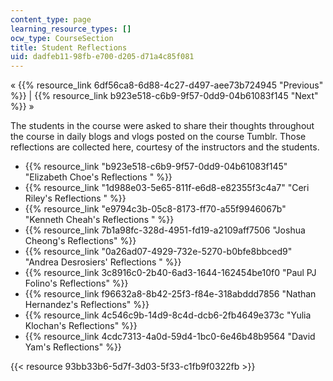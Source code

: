 ```yaml
---
content_type: page
learning_resource_types: []
ocw_type: CourseSection
title: Student Reflections
uid: dadfeb11-98fb-e700-d205-d71a4c85f081
---
```


« {{% resource_link 6df56ca8-6d88-4c27-d497-aee73b724945 "Previous" %}} | {{% resource_link b923e518-c6b9-9f57-0dd9-04b61083f145 "Next" %}} »

The students in the course were asked to share their thoughts throughout the course in daily blogs and vlogs posted on the course Tumblr. Those reflections are collected here, courtesy of the instructors and the students.

*   {{% resource_link "b923e518-c6b9-9f57-0dd9-04b61083f145" "Elizabeth Choe's Reflections       " %}}
*   {{% resource_link "1d988e03-5e65-811f-e6d8-e82355f3c4a7" "Ceri Riley's Reflections       " %}}
*   {{% resource_link "e9794c3b-05c8-8173-ff70-a55f9946067b" "Kenneth Cheah's Reflections       " %}}
*   {{% resource_link 7b1a98fc-328d-4951-fd19-a2109aff7506 "Joshua Cheong's Reflections" %}}
*   {{% resource_link "0a26ad07-4929-732e-5270-b0bfe8bbced9" "Andrea Desrosiers' Reflections       " %}}
*   {{% resource_link 3c8916c0-2b40-6ad3-1644-162454be10f0 "Paul PJ Folino's Reflections" %}}
*   {{% resource_link f96632a8-8b42-25f3-f84e-318abddd7856 "Nathan Hernandez's Reflections" %}}
*   {{% resource_link 4c546c9b-14d9-8c4d-dcb6-2fb4649e373c "Yulia Klochan's Reflections" %}}
*   {{% resource_link 4cdc7313-4a0d-59d4-1bc0-6e46b48b9564 "David Yam's Reflections" %}}

{{< resource 93bb33b6-5d7f-3d03-5f33-c1fb9f0322fb >}}